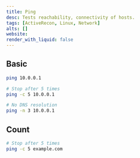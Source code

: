 ```yaml
---
title: Ping
desc: Tests reachability, connectivity of hosts.
tags: [ActiveRecon, Linux, Network]
alts: []
website:
render_with_liquid: false
---
```


## Basic

```sh
ping 10.0.0.1

# Stop after 5 times
ping -c 5 10.0.0.1

# No DNS resolution
ping -n 3 10.0.0.1
```

## Count

```sh
# Stop after 5 times
ping -c 5 example.com
```